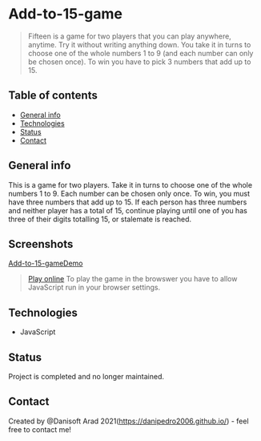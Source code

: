 # Add-to-15-game
> Fifteen is a game for two players that you can play anywhere, anytime. Try it without writing anything down. You take it in turns to choose one of the whole numbers 1 to 9 (and each number can only be chosen once). To win you have to pick 3 numbers that add up to 15.

## Table of contents
* [General info](#general-info)
* [Technologies](#technologies)
* [Status](#status)
* [Contact](#contact)

## General info
This is a game for two players.
Take it in turns to choose one of the whole numbers 1 to 9.
Each number can be chosen only once.
To win, you must have three numbers that add up to 15.
If each person has three numbers and neither player has a total of 15, continue playing until one of you has three of their digits totalling 15, or stalemate is reached.

## Screenshots
[Add-to-15-gameDemo](https://github.com/danipedro2006/add-to-15-game/blob/main/p2L4eKJGMU.gif)  

>[Play online](https://damp-mountain-70923.herokuapp.com/)
>To play the game in the browswer you have to allow JavaScript run in your browser settings.

## Technologies
* JavaScript



## Status
Project is completed and no longer maintained.


## Contact
Created by @Danisoft Arad 2021(https://danipedro2006.github.io/) - feel free to contact me!
